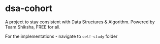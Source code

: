 # dsa-cohort
A project to stay consistent with Data Structures &amp; Algorithm. Powered by Team.Shiksha, FREE for all.

For the implementations - navigate to `self-study` folder
